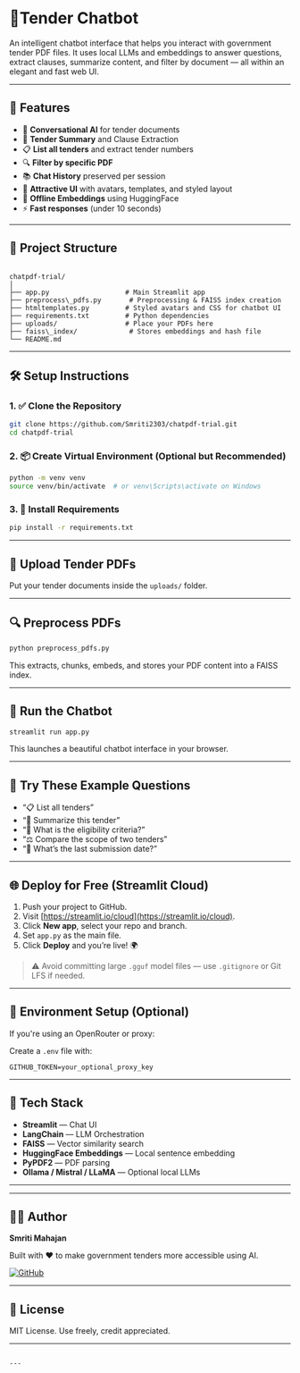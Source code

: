 
# 🤖Tender Chatbot

An intelligent chatbot interface that helps you interact with government tender PDF files. It uses local LLMs and embeddings to answer questions, extract clauses, summarize content, and filter by document — all within an elegant and fast web UI.

---

## 🌟 Features

- 💬 **Conversational AI** for tender documents
- 🧾 **Tender Summary** and Clause Extraction
- 📋 **List all tenders** and extract tender numbers
- 🔍 **Filter by specific PDF**
- 📚 **Chat History** preserved per session
- 🎨 **Attractive UI** with avatars, templates, and styled layout
- 🧠 **Offline Embeddings** using HuggingFace
- ⚡ **Fast responses** (under 10 seconds)

---

## 📂 Project Structure

```

chatpdf-trial/
│
├── app.py                   # Main Streamlit app
├── preprocess\_pdfs.py       # Preprocessing & FAISS index creation
├── htmltemplates.py         # Styled avatars and CSS for chatbot UI
├── requirements.txt         # Python dependencies
├── uploads/                 # Place your PDFs here
├── faiss\_index/             # Stores embeddings and hash file
└── README.md

````

---

## 🛠️ Setup Instructions

### 1. ✅ Clone the Repository

```bash
git clone https://github.com/Smriti2303/chatpdf-trial.git
cd chatpdf-trial
````

### 2. 📦 Create Virtual Environment (Optional but Recommended)

```bash
python -m venv venv
source venv/bin/activate  # or venv\Scripts\activate on Windows
```

### 3. 🔧 Install Requirements

```bash
pip install -r requirements.txt
```

---

## 📁 Upload Tender PDFs

Put your tender documents inside the `uploads/` folder.

---

## 🔍 Preprocess PDFs

```bash
python preprocess_pdfs.py
```

This extracts, chunks, embeds, and stores your PDF content into a FAISS index.

---

## 🚀 Run the Chatbot

```bash
streamlit run app.py
```

This launches a beautiful chatbot interface in your browser.

---

## 🧠 Try These Example Questions

* “📋 List all tenders”
* “🧾 Summarize this tender”
* “📌 What is the eligibility criteria?”
* “⚖️ Compare the scope of two tenders”
* “📅 What’s the last submission date?”

---

## 🌐 Deploy for Free (Streamlit Cloud)

1. Push your project to GitHub.
2. Visit [https://streamlit.io/cloud](https://streamlit.io/cloud).
3. Click **New app**, select your repo and branch.
4. Set `app.py` as the main file.
5. Click **Deploy** and you’re live! 🌍

> ⚠️ Avoid committing large `.gguf` model files — use `.gitignore` or Git LFS if needed.

---

## 🔐 Environment Setup (Optional)

If you're using an OpenRouter or proxy:

Create a `.env` file with:

```env
GITHUB_TOKEN=your_optional_proxy_key
```

---

## 🧠 Tech Stack

* **Streamlit** — Chat UI
* **LangChain** — LLM Orchestration
* **FAISS** — Vector similarity search
* **HuggingFace Embeddings** — Local sentence embedding
* **PyPDF2** — PDF parsing
* **Ollama / Mistral / LLaMA** — Optional local LLMs

---


---

## 👩‍💻 Author

**Smriti Mahajan**

Built with ❤️ to make government tenders more accessible using AI.

[![GitHub](https://img.shields.io/badge/GitHub-Smriti2303-blue?logo=github)](https://github.com/Smriti2303)

---

## 📄 License

MIT License. Use freely, credit appreciated.

---

```

---


